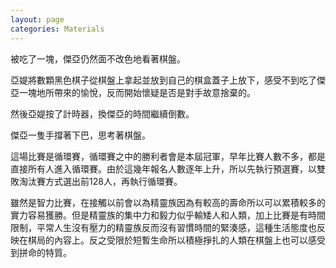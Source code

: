```yaml
---
layout: page
categories: Materials
---
```


被吃了一塊，傑亞仍然面不改色地看著棋盤。

亞媞將數顆黑色棋子從棋盤上拿起並放到自己的棋盒蓋子上放下，感受不到吃了傑亞一塊地所帶來的愉悅，反而開始懷疑是否是對手故意捨棄的。

然後亞媞按了計時器，換傑亞的時間繼續倒數。

傑亞一隻手撐著下巴，思考著棋盤。

這場比賽是循環賽，循環賽之中的勝利者會是本屆冠軍，早年比賽人數不多，都是直接所有人進入循環賽。由於這幾年報名人數逐年上升，所以先執行預選賽，以雙敗淘汰賽方式選出前128人，再執行循環賽。

雖然是智力比賽，在接觸以前會以為精靈族因為有較高的壽命所以可以累積較多的實力容易獲勝。但是精靈族的集中力和毅力似乎輸矮人和人類，加上比賽是有時間限制，平常人生沒有壓力的精靈族反而沒有習慣時間的緊湊感，這種生活態度也反映在棋局的內容上。反之受限於短暫生命所以積極掙扎的人類在棋盤上也可以感受到拼命的特質。
